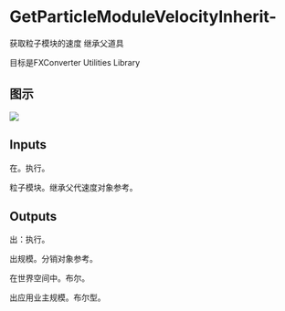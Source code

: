 # GetParticleModuleVelocityInherit-

获取粒子模块的速度 继承父道具

目标是FXConverter Utilities Library

## 图示

![]($-20221218-19030810.png)

## Inputs

在。执行。

粒子模块。继承父代速度对象参考。  

## Outputs

出：执行。

出规模。分销对象参考。

在世界空间中。布尔。

出应用业主规模。布尔型。
